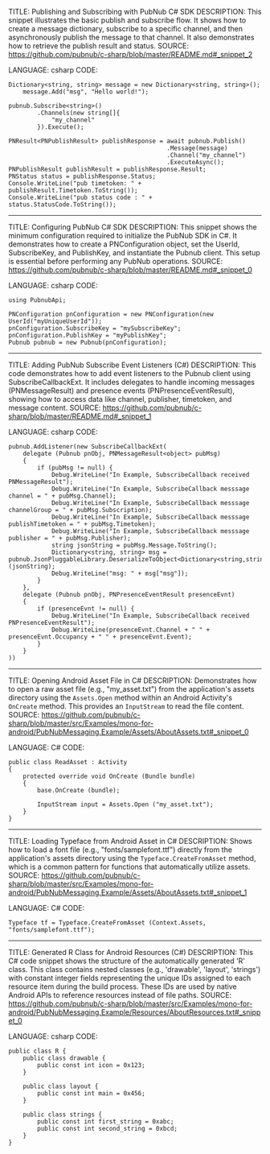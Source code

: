 TITLE: Publishing and Subscribing with PubNub C# SDK
DESCRIPTION: This snippet illustrates the basic publish and subscribe flow. It shows how to create a message dictionary, subscribe to a specific channel, and then asynchronously publish the message to that channel. It also demonstrates how to retrieve the publish result and status.
SOURCE: https://github.com/pubnub/c-sharp/blob/master/README.md#_snippet_2

LANGUAGE: csharp
CODE:
```
Dictionary<string, string> message = new Dictionary<string, string>();
    message.Add("msg", "Hello world!");

pubnub.Subscribe<string>()
        .Channels(new string[]{
            "my_channel"
        }).Execute();

PNResult<PNPublishResult> publishResponse = await pubnub.Publish()
                                            .Message(message)
                                            .Channel("my_channel")
                                            .ExecuteAsync();
PNPublishResult publishResult = publishResponse.Result;
PNStatus status = publishResponse.Status;
Console.WriteLine("pub timetoken: " + publishResult.Timetoken.ToString());
Console.WriteLine("pub status code : " + status.StatusCode.ToString());
```

----------------------------------------

TITLE: Configuring PubNub C# SDK
DESCRIPTION: This snippet shows the minimum configuration required to initialize the PubNub SDK in C#. It demonstrates how to create a PNConfiguration object, set the UserId, SubscribeKey, and PublishKey, and instantiate the Pubnub client. This setup is essential before performing any PubNub operations.
SOURCE: https://github.com/pubnub/c-sharp/blob/master/README.md#_snippet_0

LANGUAGE: csharp
CODE:
```
using PubnubApi;

PNConfiguration pnConfiguration = new PNConfiguration(new UserId("myUniqueUserId"));
pnConfiguration.SubscribeKey = "mySubscribeKey";
pnConfiguration.PublishKey = "myPublishKey";
Pubnub pubnub = new Pubnub(pnConfiguration);
```

----------------------------------------

TITLE: Adding PubNub Subscribe Event Listeners (C#)
DESCRIPTION: This code demonstrates how to add event listeners to the Pubnub client using SubscribeCallbackExt. It includes delegates to handle incoming messages (PNMessageResult) and presence events (PNPresenceEventResult), showing how to access data like channel, publisher, timetoken, and message content.
SOURCE: https://github.com/pubnub/c-sharp/blob/master/README.md#_snippet_1

LANGUAGE: csharp
CODE:
```
pubnub.AddListener(new SubscribeCallbackExt(
    delegate (Pubnub pnObj, PNMessageResult<object> pubMsg)
    {
        if (pubMsg != null) {
            Debug.WriteLine("In Example, SubscribeCallback received PNMessageResult");
            Debug.WriteLine("In Example, SubscribeCallback messsage channel = " + pubMsg.Channel);
            Debug.WriteLine("In Example, SubscribeCallback messsage channelGroup = " + pubMsg.Subscription);
            Debug.WriteLine("In Example, SubscribeCallback messsage publishTimetoken = " + pubMsg.Timetoken);
            Debug.WriteLine("In Example, SubscribeCallback messsage publisher = " + pubMsg.Publisher);
            string jsonString = pubMsg.Message.ToString();
            Dictionary<string, string> msg = pubnub.JsonPluggableLibrary.DeserializeToObject<Dictionary<string,string>>(jsonString);
            Debug.WriteLine("msg: " + msg["msg"]);
        }
    },
    delegate (Pubnub pnObj, PNPresenceEventResult presenceEvnt)
    {
        if (presenceEvnt != null) {
            Debug.WriteLine("In Example, SubscribeCallback received PNPresenceEventResult");
            Debug.WriteLine(presenceEvnt.Channel + " " + presenceEvnt.Occupancy + " " + presenceEvnt.Event);
        }
    }
))
```

----------------------------------------

TITLE: Opening Android Asset File in C#
DESCRIPTION: Demonstrates how to open a raw asset file (e.g., "my_asset.txt") from the application's assets directory using the `Assets.Open` method within an Android Activity's `OnCreate` method. This provides an `InputStream` to read the file content.
SOURCE: https://github.com/pubnub/c-sharp/blob/master/src/Examples/mono-for-android/PubNubMessaging.Example/Assets/AboutAssets.txt#_snippet_0

LANGUAGE: C#
CODE:
```
public class ReadAsset : Activity
{
    protected override void OnCreate (Bundle bundle)
    {
        base.OnCreate (bundle);

        InputStream input = Assets.Open ("my_asset.txt");
    }
}
```

----------------------------------------

TITLE: Loading Typeface from Android Asset in C#
DESCRIPTION: Shows how to load a font file (e.g., "fonts/samplefont.ttf") directly from the application's assets directory using the `Typeface.CreateFromAsset` method, which is a common pattern for functions that automatically utilize assets.
SOURCE: https://github.com/pubnub/c-sharp/blob/master/src/Examples/mono-for-android/PubNubMessaging.Example/Assets/AboutAssets.txt#_snippet_1

LANGUAGE: C#
CODE:
```
Typeface tf = Typeface.CreateFromAsset (Context.Assets, "fonts/samplefont.ttf");
```

----------------------------------------

TITLE: Generated R Class for Android Resources (C#)
DESCRIPTION: This C# code snippet shows the structure of the automatically generated 'R' class. This class contains nested classes (e.g., 'drawable', 'layout', 'strings') with constant integer fields representing the unique IDs assigned to each resource item during the build process. These IDs are used by native Android APIs to reference resources instead of file paths.
SOURCE: https://github.com/pubnub/c-sharp/blob/master/src/Examples/mono-for-android/PubNubMessaging.Example/Resources/AboutResources.txt#_snippet_0

LANGUAGE: csharp
CODE:
```
public class R {
    public class drawable {
        public const int icon = 0x123;
    }

    public class layout {
        public const int main = 0x456;
    }

    public class strings {
        public const int first_string = 0xabc;
        public const int second_string = 0xbcd;
    }
}
```